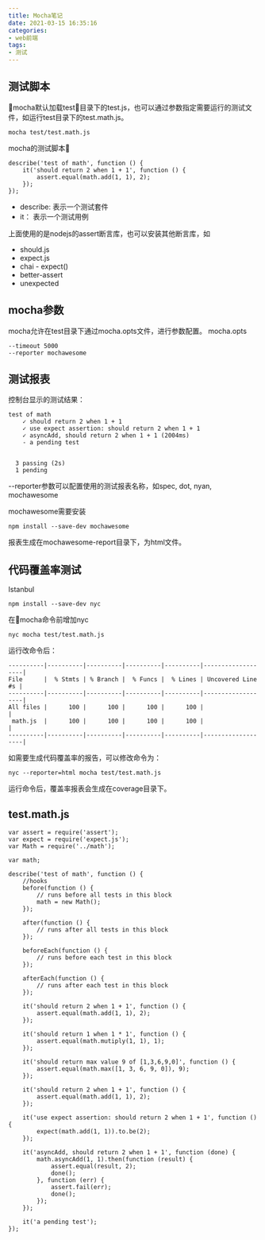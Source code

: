 ```yaml
---
title: Mocha笔记
date: 2021-03-15 16:35:16
categories:
- web前端
tags:
- 测试
---
```


## 测试脚本
mocha默认加载test目录下的test.js，也可以通过参数指定需要运行的测试文件，如运行test目录下的test.math.js。

```
mocha test/test.math.js
```
mocha的测试脚本
```
describe('test of math', function () {
    it('should return 2 when 1 + 1', function () {
        assert.equal(math.add(1, 1), 2);
    });
});
```
* describe: 表示一个测试套件
* it： 表示一个测试用例

<!-- more -->

上面使用的是nodejs的assert断言库，也可以安装其他断言库，如
* should.js
* expect.js 
* chai - expect()
* better-assert 
* unexpected 

## mocha参数
mocha允许在test目录下通过mocha.opts文件，进行参数配置。
mocha.opts
```
--timeout 5000
--reporter mochawesome
```

## 测试报表
控制台显示的测试结果：
```
test of math
    ✓ should return 2 when 1 + 1
    ✓ use expect assertion: should return 2 when 1 + 1
    ✓ asyncAdd, should return 2 when 1 + 1 (2004ms)
    - a pending test


  3 passing (2s)
  1 pending
```
--reporter参数可以配置使用的测试报表名称，如spec, dot, nyan, mochawesome

mochawesome需要安装
```
npm install --save-dev mochawesome
```
报表生成在mochawesome-report目录下，为html文件。

## 代码覆盖率测试
Istanbul
```
npm install --save-dev nyc
```
在mocha命令前增加nyc
```
nyc mocha test/test.math.js
```
运行改命令后：
```
----------|----------|----------|----------|----------|-------------------|
File      |  % Stmts | % Branch |  % Funcs |  % Lines | Uncovered Line #s |
----------|----------|----------|----------|----------|-------------------|
All files |      100 |      100 |      100 |      100 |                   |
 math.js  |      100 |      100 |      100 |      100 |                   |
----------|----------|----------|----------|----------|-------------------|
```
如需要生成代码覆盖率的报告，可以修改命令为：
```
nyc --reporter=html mocha test/test.math.js
```
运行命令后，覆盖率报表会生成在coverage目录下。

## test.math.js
```
var assert = require('assert');
var expect = require('expect.js');
var Math = require('../math');

var math;

describe('test of math', function () {
    //hooks
    before(function () {
        // runs before all tests in this block
        math = new Math();
    });

    after(function () {
        // runs after all tests in this block
    });

    beforeEach(function () {
        // runs before each test in this block
    });

    afterEach(function () {
        // runs after each test in this block
    });

    it('should return 2 when 1 + 1', function () {
        assert.equal(math.add(1, 1), 2);
    });

    it('should return 1 when 1 * 1', function () {
        assert.equal(math.mutiply(1, 1), 1);
    });

    it('should return max value 9 of [1,3,6,9,0]', function () {
        assert.equal(math.max([1, 3, 6, 9, 0]), 9);
    });

    it('should return 2 when 1 + 1', function () {
        assert.equal(math.add(1, 1), 2);
    });

    it('use expect assertion: should return 2 when 1 + 1', function () {
        expect(math.add(1, 1)).to.be(2);
    });

    it('asyncAdd, should return 2 when 1 + 1', function (done) {
        math.asyncAdd(1, 1).then(function (result) {
            assert.equal(result, 2);
            done();
        }, function (err) {
            assert.fail(err);
            done();
        });
    });

    it('a pending test');
});
```